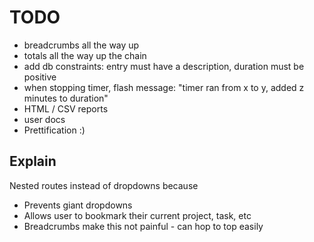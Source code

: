 # TODO

- breadcrumbs all the way up
- totals all the way up the chain
- add db constraints: entry must have a description, duration must be positive
- when stopping timer, flash message: "timer ran from x to y, added z minutes to duration"
- HTML / CSV reports
- user docs
- Prettification :)

## Explain

Nested routes instead of dropdowns because
  - Prevents giant dropdowns
  - Allows user to bookmark their current project, task, etc
  - Breadcrumbs make this not painful - can hop to top easily
